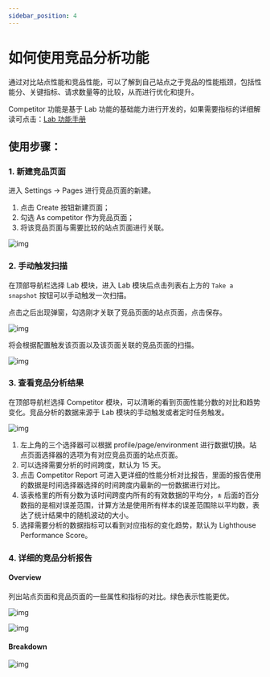 ```yaml
---
sidebar_position: 4
---
```


# 如何使用竞品分析功能

通过对比站点性能和竞品性能，可以了解到自己站点之于竞品的性能瓶颈，包括性能分、关键指标、请求数量等的比较，从而进行优化和提升。

Competitor 功能是基于 Lab 功能的基础能力进行开发的，如果需要指标的详细解读可点击：[Lab 功能手册](./report)

## 使用步骤：

### 1. 新建竞品页面

进入 Settings -> Pages 进行竞品页面的新建。

1. 点击 Create 按钮新建页面；
2. 勾选 As competitor 作为竞品页面；
3. 将该竞品页面与需要比较的站点页面进行关联。

![img](/settings/create-competitor-page.png)

### 2. 手动触发扫描

在顶部导航栏选择 Lab 模块，进入 Lab 模块后点击列表右上方的 `Take a snapshot` 按钮可以手动触发一次扫描。

点击之后出现弹窗，勾选刚才关联了竞品页面的站点页面，点击保存。

![img](/lab/take-snapshot.png)

将会根据配置触发该页面以及该页面关联的竞品页面的扫描。

![img](/lab/take-snapshot-detail.png)

### 3. 查看竞品分析结果

在顶部导航栏选择 Competitor 模块，可以清晰的看到页面性能分数的对比和趋势变化。竞品分析的数据来源于 Lab 模块的手动触发或者定时任务触发。

![img](/lab/competitor.png)

1. 左上角的三个选择器可以根据 profile/page/environment 进行数据切换。站点页面选择器的选项为有对应竞品页面的站点页面。
2. 可以选择需要分析的时间跨度，默认为 15 天。
3. 点击 Competitor Report 可进入更详细的性能分析对比报告，里面的报告使用的数据是时间选择器选择的时间跨度内最新的一份数据进行对比。
4. 该表格里的所有分数为该时间跨度内所有的有效数据的平均分，± 后面的百分数指的是相对误差范围，计算方法是使用所有样本的误差范围除以平均数，表达了统计结果中的随机波动的大小。
5. 选择需要分析的数据指标可以看到对应指标的变化趋势，默认为 Lighthouse Performance Score。

### 4. 详细的竞品分析报告

#### Overview

列出站点页面和竞品页面的一些属性和指标的对比。绿色表示性能更优。

![img](/lab/competitor-detail-0.png)

![img](/lab/competitor-detail-1.png)

#### Breakdown

![img](/lab/competitor-detail-2.png)
